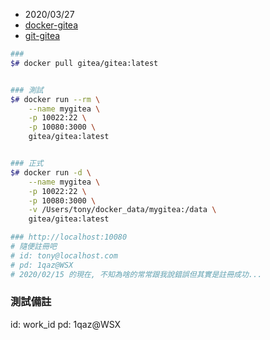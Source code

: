 
- 2020/03/27
- [docker-gitea](https://hub.docker.com/r/gitea/gitea/)
- [git-gitea](https://github.com/go-gitea/gitea)


```bash
###
$# docker pull gitea/gitea:latest


### 測試
$# docker run --rm \
    --name mygitea \
    -p 10022:22 \
    -p 10080:3000 \
    gitea/gitea:latest


### 正式
$# docker run -d \
    --name mygitea \
    -p 10022:22 \
    -p 10080:3000 \
    -v /Users/tony/docker_data/mygitea:/data \
    gitea/gitea:latest

### http://localhost:10080
# 隨便註冊吧
# id: tony@localhost.com
# pd: 1qaz@WSX
# 2020/02/15 的現在, 不知為啥的常常跟我說錯誤但其實是註冊成功...

```


### 測試備註

id: work_id
pd: 1qaz@WSX
